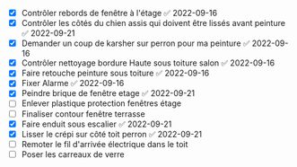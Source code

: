 
- [x] Contrôler rebords de fenêtre à l'étage ✅ 2022-09-16
- [x] Contrôler les côtés du chien assis qui doivent être lissés avant peinture ✅ 2022-09-21
- [x] Demander un coup de karsher sur perron pour ma peinture ✅ 2022-09-16
- [x] Contrôler nettoyage bordure Haute sous toiture salon ✅ 2022-09-16
- [x] Faire retouche peinture sous toiture ✅ 2022-09-16
- [x] Fixer Alarme ✅ 2022-09-16
- [x] Peindre brique de fenêtre etage ✅ 2022-09-21
- [ ] Enlever plastique protection fenêtres étage
- [ ] Finaliser contour fenêtre terrasse
- [x] Faire enduit sous escalier ✅ 2022-09-21
- [x] Lisser le crépi sur côté toit perron ✅ 2022-09-21
- [ ] Remoter le fil d'arrivée électrique dans le toit
- [ ] Poser les carreaux de verre
